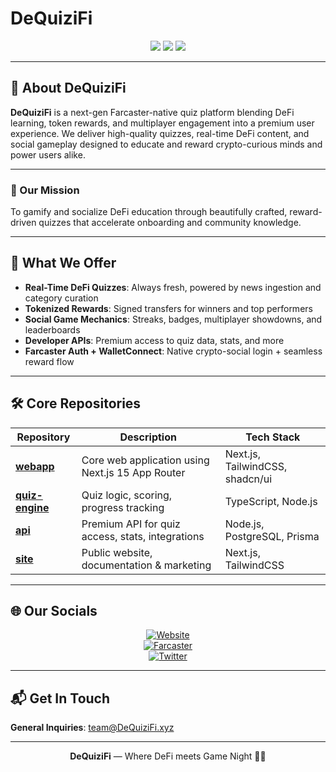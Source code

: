 # DeQuiziFi

<div align="center">
  <img src="https://img.shields.io/badge/Farcaster-Native-purple?style=for-the-badge" />
  <img src="https://img.shields.io/badge/DeFi-Learning-blue?style=for-the-badge" />
  <img src="https://img.shields.io/badge/Quiz%20Platform-Tokenized-orange?style=for-the-badge" />
</div>

---

## 🧠 About DeQuiziFi

**DeQuiziFi** is a next-gen Farcaster-native quiz platform blending DeFi learning, token rewards, and multiplayer engagement into a premium user experience. We deliver high-quality quizzes, real-time DeFi content, and social gameplay designed to educate and reward crypto-curious minds and power users alike.

---

### 🎯 Our Mission

To gamify and socialize DeFi education through beautifully crafted, reward-driven quizzes that accelerate onboarding and community knowledge.

---

## 🚀 What We Offer

- **Real-Time DeFi Quizzes**: Always fresh, powered by news ingestion and category curation
- **Tokenized Rewards**: Signed transfers for winners and top performers
- **Social Game Mechanics**: Streaks, badges, multiplayer showdowns, and leaderboards
- **Developer APIs**: Premium access to quiz data, stats, and more
- **Farcaster Auth + WalletConnect**: Native crypto-social login + seamless reward flow

---

## 🛠️ Core Repositories

| Repository        | Description | Tech Stack |
|-------------------|-------------|------------|
| **[webapp](https://github.com/dequizifi/webapp)**       | Core web application using Next.js 15 App Router | Next.js, TailwindCSS, shadcn/ui |
| **[quiz-engine](https://github.com/dequizifi/quiz-engine)** | Quiz logic, scoring, progress tracking | TypeScript, Node.js |
| **[api](https://github.com/dequizifi/api)**           | Premium API for quiz access, stats, integrations | Node.js, PostgreSQL, Prisma |
| **[site](https://github.com/dequizifi/site)**         | Public website, documentation & marketing | Next.js, TailwindCSS |

---

## 🌐 Our Socials

<div align="center">

[![Website](https://img.shields.io/badge/Website-dequizifi.xyz-purple?style=for-the-badge)](https://dequizifi.xyz)  
[![Farcaster](https://img.shields.io/badge/Farcaster-@dequizifi-8e44ad?style=for-the-badge)](https://warpcast.com/dequizifi)  
[![Twitter](https://img.shields.io/badge/Twitter-@dequizifi-1DA1F2?style=for-the-badge&logo=twitter)](https://twitter.com/dequizifi)

</div>

---

## 📬 Get In Touch

**General Inquiries**: [team@DeQuiziFi.xyz](mailto:team@DeQuiziFi.xyz)

---

<div align="center">
  <strong>DeQuiziFi</strong> — Where DeFi meets Game Night 🧠💸
</div>
